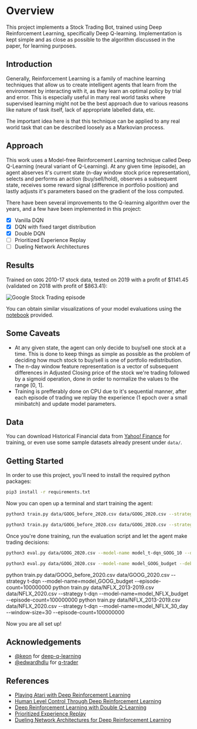 # Overview

This project implements a Stock Trading Bot, trained using Deep Reinforcement Learning, specifically Deep Q-learning. Implementation is kept simple and as close as possible to the algorithm discussed in the paper, for learning purposes.

## Introduction

Generally, Reinforcement Learning is a family of machine learning techniques that allow us to create intelligent agents that learn from the environment by interacting with it, as they learn an optimal policy by trial and error. This is especially useful in many real world tasks where supervised learning might not be the best approach due to various reasons like nature of task itself, lack of appropriate labelled data, etc.

The important idea here is that this technique can be applied to any real world task that can be described loosely as a Markovian process.

## Approach

This work uses a Model-free Reinforcement Learning technique called Deep Q-Learning (neural variant of Q-Learning).
At any given time (episode), an agent abserves it's current state (n-day window stock price representation), selects and performs an action (buy/sell/hold), observes a subsequent state, receives some reward signal (difference in portfolio position) and lastly adjusts it's parameters based on the gradient of the loss computed.

There have been several improvements to the Q-learning algorithm over the years, and a few have been implemented in this project:

- [x] Vanilla DQN
- [x] DQN with fixed target distribution
- [x] Double DQN
- [ ] Prioritized Experience Replay
- [ ] Dueling Network Architectures

## Results

Trained on `GOOG` 2010-17 stock data, tested on 2019 with a profit of $1141.45 (validated on 2018 with profit of $863.41):

![Google Stock Trading episode](./extra/visualization.png)

You can obtain similar visualizations of your model evaluations using the [notebook](./visualize.ipynb) provided.

## Some Caveats

- At any given state, the agent can only decide to buy/sell one stock at a time. This is done to keep things as simple as possible as the problem of deciding how much stock to buy/sell is one of portfolio redistribution.
- The n-day window feature representation is a vector of subsequent differences in Adjusted Closing price of the stock we're trading followed by a sigmoid operation, done in order to normalize the values to the range [0, 1].
- Training is prefferably done on CPU due to it's sequential manner, after each episode of trading we replay the experience (1 epoch over a small minibatch) and update model parameters.

## Data

You can download Historical Financial data from [Yahoo! Finance](https://ca.finance.yahoo.com/) for training, or even use some sample datasets already present under `data/`.

## Getting Started

In order to use this project, you'll need to install the required python packages:

```bash
pip3 install -r requirements.txt
```

Now you can open up a terminal and start training the agent:

```bash
python3 train.py data/GOOG_before_2020.csv data/GOOG_2020.csv --strategy t-dqn
```

```bash
python3 train.py data/GOOG_before_2020.csv data/GOOG_2020.csv --strategy t-dqn --model-name=model_t-dqn_GOOG_2020 --episode-count=50
```

Once you're done training, run the evaluation script and let the agent make trading decisions:

```bash
python3 eval.py data/GOOG_2020.csv --model-name model_t-dqn_GOOG_10 --debug
```

```bash
python3 eval.py data/GOOG_2020.csv --model-name model_GOOG_budget --debug
```

python train.py data/GOOG_before_2020.csv data/GOOG_2020.csv --strategy t-dqn --model-name=model_GOOG_budget --episode-count=100000000
python train.py data/NFLX_2013-2019.csv data/NFLX_2020.csv --strategy t-dqn --model-name=model_NFLX_budget --episode-count=100000000
python train.py data/NFLX_2013-2019.csv data/NFLX_2020.csv --strategy t-dqn --model-name=model_NFLX_30_day --window-size=30 --episode-count=100000000

Now you are all set up!

## Acknowledgements

- [@keon](https://github.com/keon) for [deep-q-learning](https://github.com/keon/deep-q-learning)
- [@edwardhdlu](https://github.com/edwardhdlu) for [q-trader](https://github.com/edwardhdlu/q-trader)

## References

- [Playing Atari with Deep Reinforcement Learning](https://arxiv.org/abs/1312.5602)
- [Human Level Control Through Deep Reinforcement Learning](https://deepmind.com/research/publications/human-level-control-through-deep-reinforcement-learning/)
- [Deep Reinforcement Learning with Double Q-Learning](https://arxiv.org/abs/1509.06461)
- [Prioritized Experience Replay](https://arxiv.org/abs/1511.05952)
- [Dueling Network Architectures for Deep Reinforcement Learning](https://arxiv.org/abs/1511.06581)
